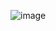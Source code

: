![image](https://user-images.githubusercontent.com/39509244/128619318-67558d72-8ce3-4319-bfdd-5d6f1a047090.png)
